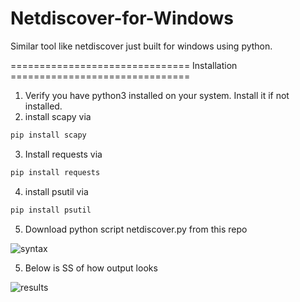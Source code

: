 # Netdiscover-for-Windows
Similar tool like netdiscover just built for windows using python.


=============================== Installation ===============================

1. Verify you have python3 installed on your system. Install it if not installed.
2. install scapy via 
```markdown
pip install scapy
``` 
3. Install requests via 
```markdown
pip install requests
```
4. install psutil via
```markdown
pip install psutil
```
5. Download python script netdiscover.py from this repo 

![syntax](https://github.com/user-attachments/assets/9c2a7bd2-5a13-4f1a-9523-ea399693b06a)


5. Below is SS of how output looks

![results](https://github.com/user-attachments/assets/3dec7b0c-66a1-49a0-9c5e-b8f4229e5e63)

